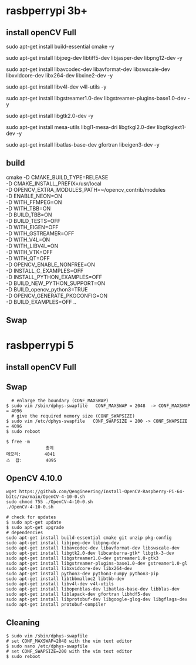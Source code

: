 # rasbperrypi 3b+
## install openCV Full
sudo apt-get install build-essential cmake -y

sudo apt-get install libjpeg-dev libtiff5-dev libjasper-dev libpng12-dev -y 

sudo apt-get install libavcodec-dev libavformat-dev libswscale-dev libxvidcore-dev libx264-dev libxine2-dev -y

sudo apt-get install libv4l-dev v4l-utils -y

sudo apt-get install libgstreamer1.0-dev libgstreamer-plugins-base1.0-dev -y

sudo apt-get install libgtk2.0-dev -y

sudo apt-get install mesa-utils libgl1-mesa-dri libgtkgl2.0-dev libgtkglext1-dev -y

sudo apt-get install libatlas-base-dev gfortran libeigen3-dev -y

## build
cmake -D CMAKE_BUILD_TYPE=RELEASE \
        -D CMAKE_INSTALL_PREFIX=/usr/local \
        -D OPENCV_EXTRA_MODULES_PATH=~/opencv_contrib/modules \
        -D ENABLE_NEON=ON \
        -D WITH_FFMPEG=ON \
        -D WITH_TBB=ON \
        -D BUILD_TBB=ON \
        -D BUILD_TESTS=OFF \
        -D WITH_EIGEN=OFF \
        -D WITH_GSTREAMER=OFF \
        -D WITH_V4L=ON \
        -D WITH_LIBV4L=ON \
        -D WITH_VTK=OFF \
        -D WITH_QT=OFF \
        -D OPENCV_ENABLE_NONFREE=ON \
        -D INSTALL_C_EXAMPLES=OFF \
        -D INSTALL_PYTHON_EXAMPLES=OFF \
        -D BUILD_NEW_PYTHON_SUPPORT=ON \
        -D BUILD_opencv_python3=TRUE \
        -D OPENCV_GENERATE_PKGCONFIG=ON \
        -D BUILD_EXAMPLES=OFF ..

## Swap 

# rasbperrypi 5 
## install openCV Full
## Swap 


```
  # enlarge the boundary (CONF_MAXSWAP)
$ sudo vim /sbin/dphys-swapfile   CONF_MAXSWAP = 2048  -> CONF_MAXSWAP = 4096
  # give the required memory size (CONF_SWAPSIZE)
$ sudo vim /etc/dphys-swapfile   CONF_SWAPSIZE = 200 -> CONF_SWAPSIZE = 4096
$ sudo reboot
```
```
$ free -m
               총계    
메모리:         4041       
스  왑:         4095          
```
## OpenCV 4.10.0
```
wget https://github.com/Qengineering/Install-OpenCV-Raspberry-Pi-64-bits/raw/main/OpenCV-4-10-0.sh
sudo chmod 755 ./OpenCV-4-10-0.sh
./OpenCV-4-10-0.sh
```
```
# check for updates
$ sudo apt-get update
$ sudo apt-get upgrade
# dependencies
sudo apt-get install build-essential cmake git unzip pkg-config
sudo apt-get install libjpeg-dev libpng-dev
sudo apt-get install libavcodec-dev libavformat-dev libswscale-dev
sudo apt-get install libgtk2.0-dev libcanberra-gtk* libgtk-3-dev
sudo apt-get install libgstreamer1.0-dev gstreamer1.0-gtk3
sudo apt-get install libgstreamer-plugins-base1.0-dev gstreamer1.0-gl
sudo apt-get install libxvidcore-dev libx264-dev
sudo apt-get install python3-dev python3-numpy python3-pip
sudo apt-get install libtbbmalloc2 libtbb-dev
sudo apt-get install libv4l-dev v4l-utils
sudo apt-get install libopenblas-dev libatlas-base-dev libblas-dev
sudo apt-get install liblapack-dev gfortran libhdf5-dev
sudo apt-get install libprotobuf-dev libgoogle-glog-dev libgflags-dev
sudo apt-get install protobuf-compiler
```
## Cleaning
```
$ sudo vim /sbin/dphys-swapfile
# set CONF_MAXSWAP=2048 with the vim text editor
$ sudo nano /etc/dphys-swapfile
# set CONF_SWAPSIZE=200 with the vim text editor
$ sudo reboot
```
